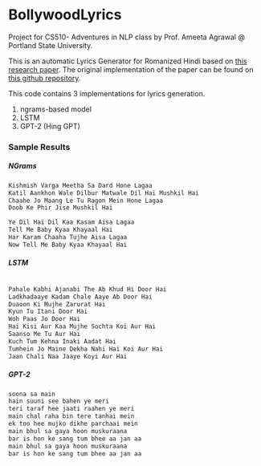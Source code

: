 # BollywoodLyrics

Project for CS510- Adventures in NLP class by Prof. Ameeta Agrawal @ Portland State University.

This is an automatic Lyrics Generator for Romanized Hindi based on [this research paper](https://arxiv.org/pdf/2007.12916.pdf). 
The original implementation of the paper can be found on [this github repository](https://github.com/lingo-iitgn/Bollyrics).

This code contains 3 implementations for lyrics generation.

1) ngrams-based model
2) LSTM
3) GPT-2 (Hing GPT)

### Sample Results
##### NGrams
```diff
Kishmish Varga Meetha Sa Dard Hone Lagaa
Katil Aankhon Wale Dilbur Matwale Dil Hai Mushkil Hai
Chaahe Jo Maang Le Tu Ragon Mein Hone Lagaa
Doob Ke Phir Jise Mushkil Hai

Ye Dil Hai Dil Kaa Kasam Aisa Lagaa
Tell Me Baby Kyaa Khayaal Hai
Har Karam Chaaha Tujhe Aisa Lagaa
Now Tell Me Baby Kyaa Khayaal Hai
```

##### LSTM
```diff

Pahale Kabhi Ajanabi The Ab Khud Hi Door Hai
Ladkhadaaye Kadam Chale Aaye Ab Door Hai
Duaoon Ki Mujhe Zarurat Hai
Kyun Tu Itani Door Hai
Woh Paas Jo Door Hai
Hai Kisi Aur Kaa Mujhe Sochta Koi Aur Hai
Saanso Me Tu Aur Hai
Kuch Tum Kehna Inaki Aadat Hai
Tumhein Jo Maine Dekha Nahi Hai Koi Aur Hai
Jaan Chali Naa Jaaye Koyi Aur Hai
```



##### GPT-2

```diff
soona sa main 
hain suuni see bahen ye meri 
teri taraf hee jaati raahen ye meri 
main chal raha bin tere tanhai mein 
ek too hee mujko dikhe parchaai mein 
main bhul sa gaya hoon muskuraana 
bar is hon ke sang tum bhee aa jan aa 
main bhul sa gaya hoon muskuraana 
bar is hon ke sang tum bhee aa jan aa 

```


